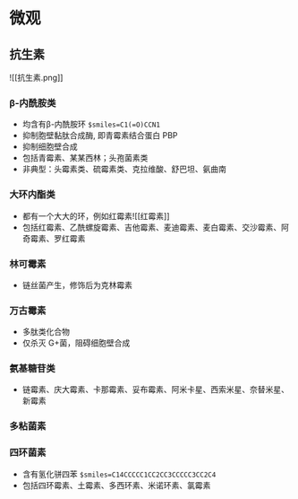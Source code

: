 # 微观
## 抗生素
![[抗生素.png]]
### β-内酰胺类
- 均含有β-内酰胺环 `$smiles=C1(=O)CCN1`
- 抑制胞壁黏肽合成酶, 即青霉素结合蛋白 PBP
- 抑制细胞壁合成
- 包括青霉素、某某西林；头孢菌素类
- 非典型：头霉素类、硫霉素类、克拉维酸、舒巴坦、氨曲南
### 大环内酯类
- 都有一个大大的环，例如红霉素![[红霉素]]
- 包括红霉素、乙酰螺旋霉素、吉他霉素、麦迪霉素、麦白霉素、交沙霉素、阿奇霉素、罗红霉素
### 林可霉素
- 链丝菌产生，修饰后为克林霉素
### 万古霉素
- 多肽类化合物
- 仅杀灭 G+菌，阻碍细胞壁合成
### 氨基糖苷类
- 链霉素、庆大霉素、卡那霉素、妥布霉素、阿米卡星、西索米星、奈替米星、新霉素
### 多粘菌素
### 四环菌素
- 含有氢化骈四苯 `$smiles=C14CCCCC1CC2CC3CCCCC3CC2C4`
- 包括四环霉素、土霉素、多西环素、米诺环素、氯霉素 
